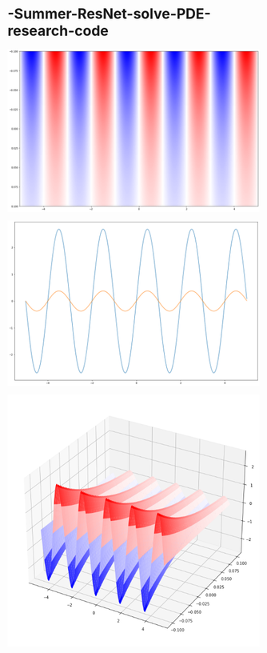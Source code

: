 # -Summer-ResNet-solve-PDE-research-code

![](https://github.com/ZizhengYang/-Summer-ResNet-solve-PDE-research-code/blob/main/img/heat_eq_solu_1.png)

![](https://github.com/ZizhengYang/-Summer-ResNet-solve-PDE-research-code/blob/main/img/heat_eq_solu_2.png)

![](https://github.com/ZizhengYang/-Summer-ResNet-solve-PDE-research-code/blob/main/img/heat_eq_solu_3.png)
